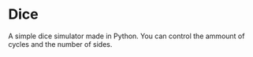 # Dice
A simple dice simulator made in Python. You can control the ammount of cycles and the number of sides.
